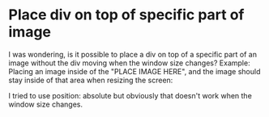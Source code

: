 
# Place div on top of specific part of image

I was wondering, is it possible to place a div on top of a specific part of an image without the div moving when the window size changes?
Example: Placing an image inside of the "PLACE IMAGE HERE", and the image should stay inside of that area when resizing the screen:

I tried to use position: absolute but obviously that doesn't work when the window size changes.

        